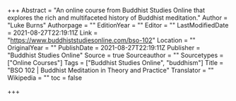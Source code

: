 +++
Abstract = "An online course from Buddhist Studies Online that explores the rich and multifaceted history of Buddhist meditation."
Author = "Luke Burns"
Authorpage = ""
EditionYear = ""
Editor = ""
LastModifiedDate = 2021-08-27T22:19:11Z
Link = "https://www.buddhiststudiesonline.com/bso-102"
Location = ""
OriginalYear = ""
PublishDate = 2021-08-27T22:19:11Z
Publisher = "Buddhist Studies Online"
Source = true
Sourceauthor = ""
Sourcetypes = ["Online Courses"]
Tags = ["Buddhist Studies Online", "buddhism"]
Title = "BSO 102 | Buddhist Meditation in Theory and Practice"
Translator = ""
Wikipedia = ""
toc = false

+++
